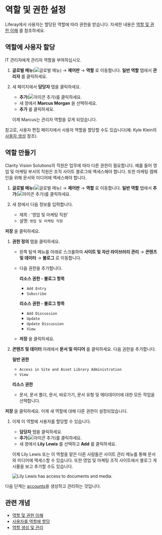 # 역할 및 권한 설정

Liferay에서 사용자는 할당된 역할에 따라 권한을 받습니다. 자세한 내용은 [역할 및 권한 이해](https://learn.liferay.com/ko/w/dxp/users-and-permissions/roles-and-permissions/understanding-roles-and-permissions) 를 참조하세요.

## 역할에 사용자 할당

IT 관리자에게 관리자 역할을 부여하십시오.

1. **글로벌 메뉴**(![글로벌 메뉴](../../images/icon-applications-menu.png)) &rarr; **제어판** &rarr; **역할** 로 이동합니다. **일반 역할** 탭에서 **관리자** 를 클릭하세요.

1. 새 페이지에서 **담당자** 탭을 클릭하세요.

   * **추가**(![아이콘 추가](../../images/icon-add.png))를 클릭하세요.
   * 새 창에서 **Marcus Morgan** 을 선택하세요.
   * **추가** 를 클릭하세요.

   이제 Marcus는 관리자 역할을 갖게 되었습니다.

참고로, 사용자 편집 페이지에서 사용자 역할을 할당할 수도 있습니다(예: Kyle Klein의 [사용자 생성](./managing-users.md#creating-users) 참조).

## 역할 만들기

Clarity Vision Solutions의 직원은 업무에 따라 다른 권한이 필요합니다. 예를 들어 영업 및 마케팅 부서의 직원은 조직 사이트 블로그에 액세스해야 합니다. 또한 마케팅 캠페인을 위해 문서와 미디어에 액세스해야 합니다.

1. **글로벌 메뉴**(![글로벌 메뉴](../../images/icon-applications-menu.png)) &rarr; **제어판** &rarr; **역할** 로 이동합니다. **일반 역할** 탭에서 **추가**(![아이콘 추가](../../images/icon-add.png))를 클릭하세요.

1. 새 창에서 다음 정보를 입력합니다.

   * 제목 : '영업 및 마케팅 직원'
   * 설명: `영업 및 마케팅 직원`

**저장** 을 클릭하세요.

1. **권한 정의** 탭을 클릭하세요.

   * 왼쪽 탐색 메뉴를 아래로 스크롤하여 **사이트 및 자산 라이브러리 관리** &rarr; **콘텐츠 및 데이터** &rarr; **블로그** 로 이동합니다.

   * 다음 권한을 추가합니다.

     **리소스 권한 - 블로그 항목**

     * `Add Entry`
     * `Subscribe`

     **리소스 권한 - 블로그 항목**

     * `Add Discussion`
     * `Update`
     * `Update Discussion`
     * `View`

   * **저장** 을 클릭하세요.

1. **콘텐츠 및 데이터** 아래에서 **문서 및 미디어** 를 클릭하세요. 다음 권한을 추가합니다.

   **일반 권한**

   * `Access in Site and Asset Library Administration`
   * `View`

   **리소스 권한**

   - 문서, 문서 폴더, 문서, 바로가기, 문서 유형 및 메타데이터에 대한 모든 작업을 선택합니다.

**저장** 을 클릭하세요. 이제 새 역할에 대해 다른 권한이 설정되었습니다.

1. 이제 이 역할에 사용자를 할당할 수 있습니다.

   * **담당자** 탭을 클릭하세요.
   * **추가**(![아이콘 추가](../../images/icon-add.png))를 클릭하세요.
   * 새 창에서 **Lily Lewis** 를 선택하고 **Add** 를 클릭하세요.

   이제 Lily Lewis 또는 이 역할을 맡은 다른 사람들은 사이트 관리 메뉴를 통해 문서와 미디어에 액세스할 수 있습니다. 또한 영업 및 마케팅 조직 사이트에서 블로그 게시물을 보고 추가할 수도 있습니다.

   ![Lily Lewis has access to documents and media.](./setting-roles-and-permissions/images/01.png)

다음 단계는 [accounts](./working-with-accounts.md)을 생성하고 관리하는 것입니다.

## 관련 개념

* [역할 및 권한 이해](https://learn.liferay.com/en/w/dxp/users-and-permissions/roles-and-permissions/understanding-roles-and-permissions)
* [사용자를 역할에 할당](https://learn.liferay.com/ko/w/dxp/users-and-permissions/roles-and-permissions/designing-users-to-roles)
* [역할 생성 및 관리](https://learn.liferay.com/ko/w/dxp/users-and-permissions/roles-and-permissions/creating-and-managing-roles)
